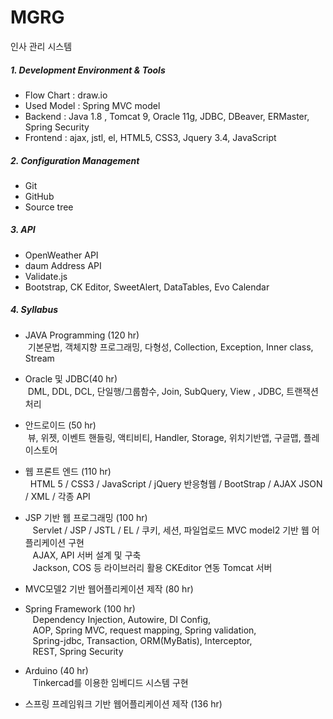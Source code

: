 # MGRG
인사 관리 시스템

##### 1. Development Environment & Tools
  - Flow Chart : draw.io
  - Used Model : Spring MVC model
  - Backend : 
   Java 1.8 , Tomcat 9, Oracle 11g, JDBC, DBeaver, ERMaster, Spring Security
  - Frontend : 
  ajax, jstl, el, HTML5, CSS3, Jquery 3.4, JavaScript



##### 2. Configuration Management
  - Git
  - GitHub
  - Source tree


##### 3. API
  - OpenWeather API
  - daum Address API
  - Validate.js
  - Bootstrap, CK Editor, SweetAlert, DataTables, Evo Calendar
    


##### 4. Syllabus
  - JAVA Programming (120 hr) <br>
    &nbsp;기본문법, 객체지향 프로그래밍, 다형성, Collection, Exception, Inner class, Stream


  - Oracle 및 JDBC(40 hr) <br>
    &nbsp;DML, DDL, DCL, 단일행/그룹함수, Join, SubQuery, View , JDBC, 트랜잭션 처리


  - 안드로이드 (50 hr) <br>
    &nbsp;뷰, 위젯, 이벤트 핸들링, 액티비티, 
    Handler, Storage, 위치기반앱, 구글맵, 플레이스토어 


  - 웹 프론트 엔드  (110 hr)<br>
    &nbsp; HTML 5 / CSS3 / JavaScript / jQuery
    반응형웹 / BootStrap / AJAX
    JSON / XML / 각종 API


  - JSP 기반 웹 프로그래밍 (100 hr)<br>
     &nbsp;&nbsp; Servlet / JSP / JSTL / EL / 
 쿠키, 세션, 파일업로드
 MVC model2 기반 웹 어플리케이션 구현<br>
 &nbsp;&nbsp; AJAX, API 서버 설계 및 구축<br>
 &nbsp;&nbsp; Jackson, COS 등 라이브러리 활용
 CKEditor 연동
 Tomcat 서버


  - MVC모델2 기반 웹어플리케이션 제작 (80 hr)
  
  - Spring Framework (100 hr) <br>
  &nbsp;&nbsp; Dependency Injection, Autowire, DI Config,<br>
  &nbsp;&nbsp; AOP, Spring MVC, request mapping, Spring validation,<br>
  &nbsp;&nbsp; Spring-jdbc, Transaction, ORM(MyBatis), Interceptor,<br>
  &nbsp;&nbsp; REST, Spring Security
  
  
  - Arduino (40 hr) <br>
  &nbsp;&nbsp; Tinkercad를 이용한 임베디드 시스템 구현
  
  - 스프링 프레임워크 기반 웹어플리케이션 제작 (136 hr)
  
